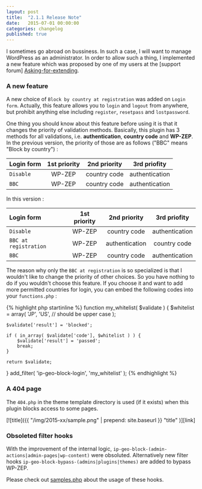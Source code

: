 ```yaml
---
layout: post
title:  "2.1.1 Release Note"
date:   2015-07-01 00:00:00
categories: changelog
published: true
---
```


I sometimes go abroad on bussiness. In such a case, I will want to manage 
WordPress as an administrator. In order to allow such a thing, I implemented 
a new feature which was proposed by one of my users at the [support forum]
[Asking-for-extending].

<!--more-->

### A new feature ###

A new choice of `Block by country at registration` was added on `Login form`.
Actually, this feature allows you to `login` and `logout` from anywhere, but 
prohibit anything else including `register`, `resetpass` and `lostpassword`.

One thing you should know about this feature before using it is that it changes 
the priority of validation methods. Basically, this plugin has 3 methods for 
all validations, i.e. **authentication**, **country code** and **WP-ZEP**.
In the previous version, the priority of those are as follows ("BBC" means 
"Block by country") :

| Login form   |  1st priority  |  2nd priority  | 3rd priofity   |
|:-----------  |:--------------:|:--------------:|:--------------:|
| `Disable`    |     WP-ZEP     |  country code  | authentication |
| `BBC`        |     WP-ZEP     |  country code  | authentication |

In this version :

| Login form            |  1st priority  |  2nd priority  | 3rd priofity   |
|:----------------------|:--------------:|:--------------:|:--------------:|
| `Disable`             |     WP-ZEP     |  country code  | authentication |
| `BBC at registration` |     WP-ZEP     | authentication |  country code  |
| `BBC`                 |     WP-ZEP     |  country code  | authentication |

The reason why only the `BBC at registration` is so specialized is that I 
wouldn't like to change the priority of other choices. So you have nothing to 
do if you wouldn't choose this feature. If you choose it and want to add more 
permitted countries for login, you can embed the following codes into your 
`functions.php` :

{% highlight php startinline %}
function my_whitelist( $validate ) {
	$whitelist = array(
		'JP', 'US', // should be upper case
	);

	$validate['result'] = 'blocked';

	if ( in_array( $validate['code'], $whitelist ) ) {
		$validate['result'] = 'passed';
		break;
	}

	return $validate;
}
add_filter( 'ip-geo-block-login', 'my_whitelist' );
{% endhighlight %}

### A 404 page ###

The `404.php` in the theme template directory is used (if it exists) when this 
plugin blocks access to some pages.

[![title]({{ "/img/2015-xx/sample.png" | prepend: site.baseurl }}
  "title"
)][link]

### Obsoleted filter hooks ###

With the improvement of the internal logic, 
`ip-geo-block-(admin-actions|admin-pages|wp-content)` were obsoluted.
Alternatively new filter hooks `ip-geo-block-bypass-(admins|plugins|themes)` 
are added to bypass WP-ZEP.

Please check out [samples.php][samples.php] about the usage of these hooks.

[IP-Geo-Block]: https://wordpress.org/plugins/ip-geo-block/ "WordPress › IP Geo Block « WordPress Plugins"
[Asking-for-extending]: https://wordpress.org/support/topic/asking-for-extending "WordPress › Support » Asking for extending"
[samples.php]:        https://github.com/tokkonopapa/WordPress-IP-Geo-Block/blob/master/ip-geo-block/samples.php "WordPress-IP-Geo-Block/samples.php at master - tokkonopapa/WordPress-IP-Geo-Block - GitHub"
